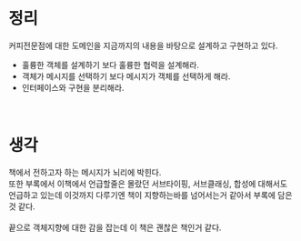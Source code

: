 # 정리
커피전문점에 대한 도메인을 지금까지의 내용을 바탕으로 설계하고 구현하고 있다.
* 훌륭한 객체를 설계하기 보다 훌륭한 협력을 설계해라.
* 객체가 메시지를 선택하기 보다 메시지가 객체를 선택하게 해라.
* 인터페이스와 구현을 분리해라.

<br>

# 생각
책에서 전하고자 하는 메시지가 뇌리에 박힌다.
<br>
또한 부록에서 이책에서 언급할줄은 몰랐던 서브타이핑, 서브클래싱, 합성에 대해서도
<br>
언급하고 있는데 이것까지 다루기엔 책이 지향하는바를 넘어서는거 같아서 부록에 담은것 같다.
<br>
<br>
끝으로 객체지향에 대한 감을 잡는데 이 책은 괜찮은 책인거 같다.
